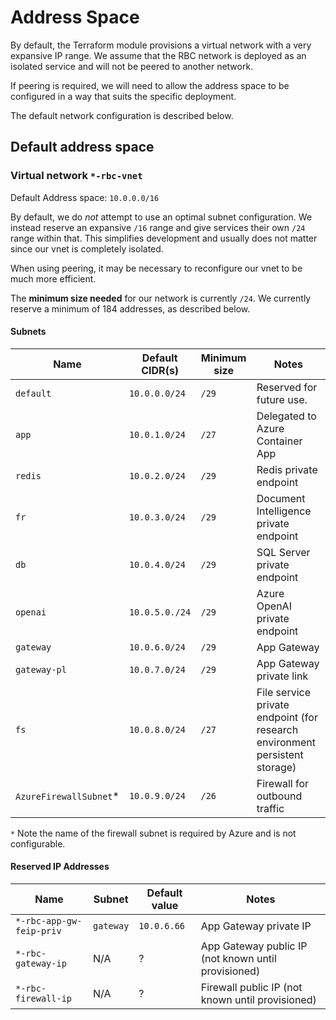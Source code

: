 # Address Space

By default, the Terraform module provisions a virtual network with a very expansive IP range. We assume that the RBC network is deployed as an isolated service and will not be peered to another network.

If peering is required, we will need to allow the address space to be configured in a way that suits the specific deployment.

The default network configuration is described below.

## Default address space

### Virtual network `*-rbc-vnet`

Default Address space: `10.0.0.0/16`

By default, we do *not* attempt to use an optimal subnet configuration.
We instead reserve an expansive `/16` range and give services their own `/24` range within that.
This simplifies development and usually does not matter since our vnet is completely isolated.

When using peering, it may be necessary to reconfigure our vnet to be much more efficient.

The **minimum size needed** for our network is currently `/24`.
We currently reserve a minimum of 184 addresses, as described below.

#### Subnets
| Name | Default CIDR(s) | Minimum size | Notes |
|--------|--------|--------|--------|
| `default` | `10.0.0.0/24` | `/29` | Reserved for future use. |
| `app` | `10.0.1.0/24` | `/27` | Delegated to Azure Container App |
| `redis` | `10.0.2.0/24` | `/29` | Redis private endpoint |
| `fr` | `10.0.3.0/24` | `/29` | Document Intelligence private endpoint |
| `db` | `10.0.4.0/24` | `/29` | SQL Server private endpoint |
| `openai` | `10.0.5.0./24` | `/29` | Azure OpenAI private endpoint |
| `gateway` | `10.0.6.0/24` | `/29` | App Gateway |
| `gateway-pl` | `10.0.7.0/24` | `/29` | App Gateway private link |
| `fs` | `10.0.8.0/24` | `/27` | File service private endpoint (for research environment persistent storage) |
| `AzureFirewallSubnet`* | `10.0.9.0/24` | `/26` | Firewall for outbound traffic |

`*` Note the name of the firewall subnet is required by Azure and is not configurable.



#### Reserved IP Addresses

| Name | Subnet | Default value | Notes
|--------|--------|--------|--------|
| `*-rbc-app-gw-feip-priv` | `gateway` | `10.0.6.66` | App Gateway private IP |
| `*-rbc-gateway-ip` | N/A | ? | App Gateway public IP (not known until provisioned) |
| `*-rbc-firewall-ip` | N/A | ? | Firewall public IP (not known until provisioned) |
